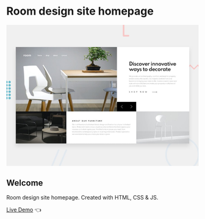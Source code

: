 # Room design site homepage

![Design preview for Room design site homepage](./design/desktop-preview.jpg)

## Welcome 

Room design site homepage. Created with HTML, CSS &amp; JS.

[Live Demo](https://dmitriy24s.github.io/room-design-site-homepage/) 👈
